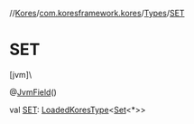 //[Kores](../../../index.md)/[com.koresframework.kores](../index.md)/[Types](index.md)/[SET](-s-e-t.md)

# SET

[jvm]\

@[JvmField](https://kotlinlang.org/api/latest/jvm/stdlib/kotlin.jvm/-jvm-field/index.html)()

val [SET](-s-e-t.md): [LoadedKoresType](../../com.koresframework.kores.type/-loaded-kores-type/index.md)<[Set](https://kotlinlang.org/api/latest/jvm/stdlib/kotlin.collections/-set/index.html)<*>>
